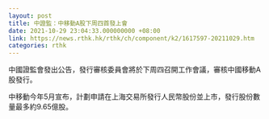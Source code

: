 ```yaml
---
layout: post
title: 中證監：中移動A股下周四首發上會
date: 2021-10-29 23:04:33.000000000 +08:00
link: https://news.rthk.hk/rthk/ch/component/k2/1617597-20211029.htm
categories: rthk
---
```


中國證監會發出公告，發行審核委員會將於下周四召開工作會議，審核中國移動A股發行。

中移動今年5月宣布，計劃申請在上海交易所發行人民幣股份並上市，發行股份數量最多約9.65億股。
